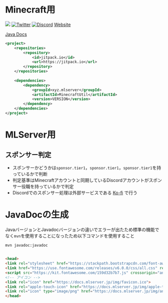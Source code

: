 # Minecraft用

[![](https://jitpack.io/v/xyz.mlserver/MinecraftUtil.svg)](https://jitpack.io/#xyz.mlserver/MinecraftUtil)
[![Twitter](https://img.shields.io/twitter/follow/monster_2408?style=social)](https://twitter.com/monster_2408)
[![Discord](https://discord.com/api/guilds/556844677115150366/widget.png)](https://discord.mlserver.xyz)
[Website](https://monster2408.com)

[Java Docs](https://docs.mlserver.jp/MinecraftUtil/)

```xml
<project>
    <repositories>
        <repository>
            <id>jitpack.io</id>
            <url>https://jitpack.io</url>
        </repository>
    </repositories>
    
    <dependencies>
        <dependency>
            <groupId>xyz.mlserver</groupId>
            <artifactId>MinecraftUtil</artifactId>
            <version>VERSION</version>
        </dependency>
    </dependencies>
</project>
```
# MLServer用
## スポンサー判定
- スポンサーかどうかは`sponsor.tier1`，`sponsor.tier1`，`sponsor.tier1`を持っているかで判断
- 判定基準はMinecraftアカウントと同期しているDiscordアカウントがスポンサー役職を持っているかで判定
- Discordでのスポンサー処理は外部サービスである [Ko-fi](https://ko-fi.com/mlserver) で行う

# JavaDocの生成
JavaバージョンとJavadocバージョンの違いでエラーが出たため標準の機能でなく`mvn`を使用することになったため以下コマンドを使用すること
```shell
mvn javadoc:javadoc
```

## 
```html
<head>
<link rel="stylesheet" href="https://stackpath.bootstrapcdn.com/font-awesome/4.7.0/css/font-awesome.min.css">
<link href="https://use.fontawesome.com/releases/v6.0.0/css/all.css" rel="stylesheet">
<script src="https://kit.fontawesome.com/159d32b7b7.js" crossorigin="anonymous"></script>
<!-- アイコン -->
<link rel="icon" href="https://docs.mlserver.jp/img/favicon.ico">
<link rel="apple-touch-icon" href="https://docs.mlserver.jp/img/apple-touch-icon.png" sizes="180x180">
<link rel="icon" type="image/png" href="https://docs.mlserver.jp/img/android-touch-icon.png" sizes="192x192">
</head>
```